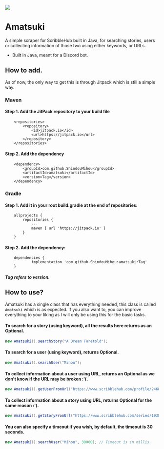 [![](https://jitpack.io/v/ShindouMihou/amatsuki.svg)](https://jitpack.io/#ShindouMihou/amatsuki)
# Amatsuki

A simple scraper for ScribbleHub built in Java, for searching stories, users or collecting information of those two using either keywords, or URLs.
- Built in Java, meant for a Discord bot.

## How to add.

As of now, the only way to get this is through Jitpack which is still a simple way.

### Maven
#### Step 1. Add the JitPack repository to your build file
```
	<repositories>
		<repository>
		    <id>jitpack.io</id>
		    <url>https://jitpack.io</url>
		</repository>
	</repositories>
  ```
#### Step 2. Add the dependency
```
	<dependency>
	    <groupId>com.github.ShindouMihou</groupId>
	    <artifactId>amatsuki</artifactId>
	    <version>Tag</version>
	</dependency>
  ```
  
### Gradle
#### Step 1. Add it in your root build.gradle at the end of repositories:
```
	allprojects {
		repositories {
			...
			maven { url 'https://jitpack.io' }
		}
	}
```
#### Step 2. Add the dependency:
```
	dependencies {
	        implementation 'com.github.ShindouMihou:amatsuki:Tag'
	}
  ```
  
 ##### Tag refers to version.

## How to use?

Amatsuki has a single class that has everything needed, this class is called ``Amatsuki`` which is as expected.
If you also want to, you can improve everything to your liking as I will only be using this for the basic tasks.

#### To search for a story (using keyword), all the results here returns as an Optional.
```java
new Amatsuki().searchStory("A Dream Foretold");
```

#### To search for a user (using keyword), returns Optional.
```java
new Amatsuki().searchUser("Mihou");
```

#### To collect information about a user using URL, returns an Optional as we don't know if the URL may be broken :'(.
```java
new Amatsuki().getUserFromUrl("https://www.scribblehub.com/profile/24680/mihou/");
```

#### To collect information about a story using URL, returns Optional for the same reason :'(.
```java
new Amatsuki().getStoryFromUrl("https://www.scribblehub.com/series/193852/a-dream-foretold/");
```

#### You can also specify a timeout if you wish, by default, the timeout is 30 seconds.
```java
new Amatsuki().searchUser("Mihou", 30000); // Timeout is in millis.
```
